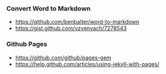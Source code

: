 ### Convert Word to Markdown
* https://github.com/benbalter/word-to-markdown
* https://gist.github.com/vzvenyach/7278543


### Github Pages
* https://github.com/github/pages-gem
* https://help.github.com/articles/using-jekyll-with-pages/

